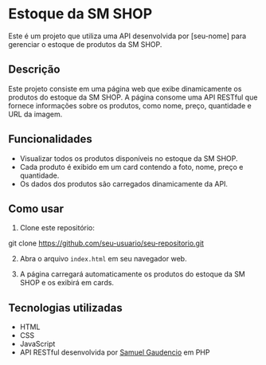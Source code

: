 # Estoque da SM SHOP

Este é um projeto que utiliza uma API desenvolvida por [seu-nome] para gerenciar o estoque de produtos da SM SHOP.

## Descrição

Este projeto consiste em uma página web que exibe dinamicamente os produtos do estoque da SM SHOP. A página consome uma API RESTful que fornece informações sobre os produtos, como nome, preço, quantidade e URL da imagem.

## Funcionalidades

- Visualizar todos os produtos disponíveis no estoque da SM SHOP.
- Cada produto é exibido em um card contendo a foto, nome, preço e quantidade.
- Os dados dos produtos são carregados dinamicamente da API.

## Como usar

1. Clone este repositório:

 git clone https://github.com/seu-usuario/seu-repositorio.git

2. Abra o arquivo `index.html` em seu navegador web.

3. A página carregará automaticamente os produtos do estoque da SM SHOP e os exibirá em cards.

## Tecnologias utilizadas

- HTML
- CSS
- JavaScript
- API RESTful desenvolvida por [Samuel Gaudencio](https://github.com/Samuel-Gaudencio) em PHP



